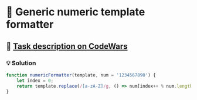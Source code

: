 # 📝 Generic numeric template formatter

## 🔗 [Task description on CodeWars](https://www.codewars.com/kata/59901fb5917839fe41000029)

### 💡 Solution

```javascript
function numericFormatter(template, num = '1234567890') {
    let index = 0;
    return template.replace(/[a-zA-Z]/g, () => num[index++ % num.length]);
}
```
